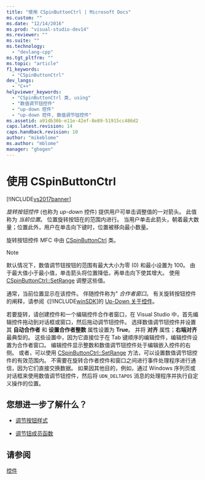 ```yaml
---
title: "使用 CSpinButtonCtrl | Microsoft Docs"
ms.custom: ""
ms.date: "12/14/2016"
ms.prod: "visual-studio-dev14"
ms.reviewer: ""
ms.suite: ""
ms.technology: 
  - "devlang-cpp"
ms.tgt_pltfrm: ""
ms.topic: "article"
f1_keywords: 
  - "CSpinButtonCtrl"
dev_langs: 
  - "C++"
helpviewer_keywords: 
  - "CSpinButtonCtrl 类, using"
  - "数值调节钮控件"
  - "up-down 控件"
  - "up-down 控件, 数值调节钮控件"
ms.assetid: a91db36b-e11e-42ef-8e89-51915cc486d2
caps.latest.revision: 14
caps.handback.revision: 10
author: "mikeblome"
ms.author: "mblome"
manager: "ghogen"
---
```

# 使用 CSpinButtonCtrl
[!INCLUDE[vs2017banner](../assembler/inline/includes/vs2017banner.md)]

*旋转按钮控件* \(也称为 *up\-down* 控件\) 提供用户可单击调整值的一对箭头。  此值称为 *当前位置*。  位置旋转按钮在的范围内进行。  当用户单击此箭头，朝着最大数量；位置此外，用户在单击向下键时，位置被移向最小数量。  
  
 旋转按钮控件 MFC 中由 [CSpinButtonCtrl](../mfc/reference/cspinbuttonctrl-class.md) 类。  
  
> [!NOTE]
>  默认情况下，数值调节钮按钮的范围有最大大小为零 \(0\) 和最小设置为 100。  由于最大值小于最小值，单击箭头将位置降低，再单击向下使其增大。  使用 [CSpinButtonCtrl::SetRange](../Topic/CSpinButtonCtrl::SetRange.md) 调整这些值。  
  
 通常，当前位置显示在该控件。  伴随控件称为" *合作者窗口*。  有关旋转按钮控件的阐释，请参阅《[!INCLUDE[winSDK](../atl/includes/winsdk_md.md)]的 [Up\-Down 关于控件](http://msdn.microsoft.com/library/windows/desktop/bb759889)。  
  
 若要旋转，请创建控件和一个编辑控件合作者窗口，在 Visual Studio 中，首先编辑控件拖动到对话框或窗口，然后拖动调节钮控件。  选择数值调节钮控件并设置其 **自动合作者** 和 **设置合作者整数** 属性设置为 **True**。  并将 **对齐** 属性；**右端对齐** 最典型的。  这些设置中，因为它直接位于在 Tab 键顺序的编辑控件，编辑控件设置为合作者窗口。  编辑控件显示整数和数值调节钮控件处于编辑嵌入控件的右侧。  或者，可以使用 [CSpinButtonCtrl::SetRange](../Topic/CSpinButtonCtrl::SetRange.md) 方法，可以设置数值调节钮控件的有效范围内。  不需要在旋转合作者控件和窗口之间进行事件处理程序进行通信，因为它们直接交换数据。  如果因其他目的，例如，通过 Windows 序列页或对话框来使用数值调节钮控件，然后将 `UDN_DELTAPOS` 消息的处理程序并执行自定义操作的位置。  
  
## 您想进一步了解什么？  
  
-   [调节按钮样式](../mfc/spin-button-styles.md)  
  
-   [调节钮成员函数](../mfc/spin-button-member-functions.md)  
  
## 请参阅  
 [控件](../mfc/controls-mfc.md)